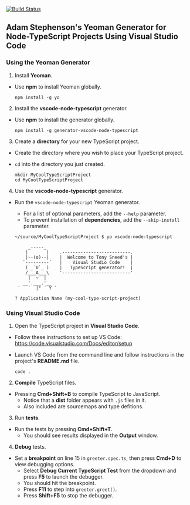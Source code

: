 [![Build Status](https://travis-ci.org/adstep/generator-vscode-node-typescript.svg?branch=master)](https://travis-ci.org/adstep/generator-vscode-node-typescript)
## Adam Stephenson's Yeoman Generator for Node-TypeScript Projects Using Visual Studio Code

### Using the Yeoman Generator

1. Install **Yeoman**.
  - Use **npm** to install Yeoman globally.

    ```shell
    npm install -g yo
    ```

2. Install the **vscode-node-typescript** generator.
  - Use **npm** to install the generator globally.

    ```shell
    npm install -g generator-vscode-node-typescript
    ```

3. Create a **directory** for your new TypeScript project.
  - Create the directory where you wish to place your TypeScript project.
  - `cd` into the directory you just created.

    ```shell
    mkdir MyCoolTypeScriptProject
    cd MyCoolTypeScriptProject
    ```

4. Use the **vscode-node-typescript** generator.
  - Run the `vscode-node-typescript` Yeoman generator.
    + For a list of optional parameters, add the `--help` parameter.
    + To prevent installation of **dependencies**, add the `--skip-install` parameter.

    ```shell
    ~/source/MyCoolTypeScriptProject $ yo vscode-node-typescript

         _-----_
        |       |    .--------------------------.
        |--(o)--|    |  Welcome to Tony Sneed's |
       `---------´   |    Visual Studio Code    |
        ( _´U`_ )    |   TypeScript generator!  |
        /___A___\    '--------------------------'
         |  ~  |
       __'.___.'__
     ´   `  |° ´ Y `

    ? Application Name (my-cool-type-script-project)
    ```

### Using Visual Studio Code

1. Open the TypeScript project in **Visual Studio Code**.
  - Follow these instructions to set up VS Code:
    https://code.visualstudio.com/Docs/editor/setup
  - Launch VS Code from the command line and follow instructions in the project's **README.md** file.

    ```shell
    code .
    ```

2. **Compile** TypeScript files.
  - Pressing **Cmd+Shift+B** to compile TypeScript to JavaScript.
    + Notice that a **dist** folder appears with `.js` files in it.
    + Also included are sourcemaps and type defitions.

3. Run **tests**.
  - Run the tests by pressing **Cmd+Shift+T**.
    + You should see results displayed in the **Output** window.

4. **Debug** tests.
  - Set a **breakpoint** on line 15 in `greeter.spec.ts`, then press **Cmd+D**
    to view debugging options.
    + Select **Debug Current TypeScript Test** from the dropdown and press **F5**
      to launch the debugger.
    + You should hit the breakpoint.
    + Press **F11** to step into `greeter.greet()`.
    + Press **Shift+F5** to stop the debugger.
